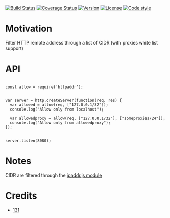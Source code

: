 [![Build Status](https://travis-ci.org/131/httpaddr.svg?branch=master)](https://travis-ci.org/131/httpaddr)
[![Coverage Status](https://coveralls.io/repos/github/131/httpaddr/badge.svg?branch=master)](https://coveralls.io/github/131/httpaddr?branch=master)
[![Version](https://img.shields.io/npm/v/httpaddr.svg)](https://www.npmjs.com/package/httpaddr)
[![License](https://img.shields.io/badge/license-MIT-blue.svg)](http://opensource.org/licenses/MIT)
[![Code style](https://img.shields.io/badge/code%2fstyle-ivs-green.svg)](https://www.npmjs.com/package/eslint-plugin-ivs)


# Motivation

Filter HTTP remote address through a list of CIDR (with proxies white list support)

# API

```

const allow = require('httpaddr');


var server = http.createServer(function(req, res) {
  var allowed = allow(req, ["127.0.0.1/32"]);
  console.log("Allow only from localhost");

  var allowedproxy = allow(req, ["127.0.0.1/32"], ["someproxies/24"]);
  console.log("Allow only from allowedproxy");
});


server.listen(8080);

```

# Notes
CIDR are filtered through the [ipaddr.js module](https://www.npmjs.com/package/ipaddr.js)




# Credits 
* [131](https://github.com/131)
